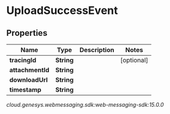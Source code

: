 # UploadSuccessEvent


## Properties

| Name | Type | Description | Notes |
| ------------ | ------------- | ------------- | ------------- |
| **tracingId** | **String** |  |  [optional] |
| **attachmentId** | **String** |  |  |
| **downloadUrl** | **String** |  |  |
| **timestamp** | **String** |  |  |




_cloud.genesys.webmessaging.sdk:web-messaging-sdk:15.0.0_
